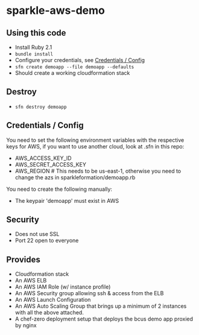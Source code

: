 # sparkle-aws-demo

## Using this code
* Install Ruby 2.1
* `bundle install`
* Configure your credentials, see [Credentials / Config](#credentials--config)
* `sfn create demoapp --file demoapp --defaults`
* Should create a working cloudformation stack

## Destroy
* `sfn destroy demoapp`

## Credentials / Config

You need to set the following environment variables with the respective keys for AWS, if you want to use another cloud, look at .sfn in this repo:
* AWS_ACCESS_KEY_ID
* AWS_SECRET_ACCESS_KEY
* AWS_REGION # This needs to be us-east-1, otherwise you need to change the azs in sparkleformation/demoapp.rb

You need to create the following manually:
* The keypair 'demoapp' must exist in AWS

## Security

* Does not use SSL
* Port 22 open to everyone 

## Provides
* Cloudformation stack
* An AWS ELB
* An AWS IAM Role (w/ instance profile)
* An AWS Security group allowing ssh & access from the ELB
* An AWS Launch Configuration
* An AWS Auto Scaling Group that brings up a minimum of 2 instances with all the above attached.
* A chef-zero deployment setup that deploys the bcus demo app proxied by nginx
